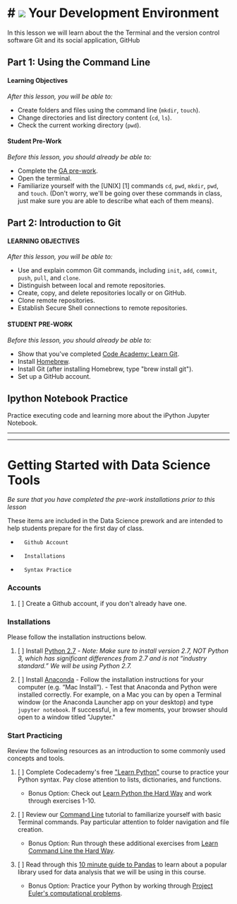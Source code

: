 # # ![](https://ga-dash.s3.amazonaws.com/production/assets/logo-9f88ae6c9c3871690e33280fcf557f33.png) Your Development Environment

In this lesson we will learn about the the Terminal and the version control software Git and its social application, GitHub

## Part 1: Using the Command Line

#### Learning Objectives
*After this lesson, you will be able to:*
- Create folders and files using the command line (`mkdir`, `touch`).
- Change directories and list directory content (`cd`, `ls`).
- Check the current working directory (`pwd`).


#### Student Pre-Work
*Before this lesson, you should already be able to:*
- Complete the [GA pre-work](http://generalassembly.github.io/prework/cl/#/).
- Open the terminal.
- Familiarize yourself with the [UNIX] [1] commands `cd`, `pwd`, `mkdir`, `pwd`, and `touch`. (Don't worry,
    we'll be going over these commands in class, just make sure you are able to describe what each of them means).


## Part 2: Introduction to Git

#### LEARNING OBJECTIVES
*After this lesson, you will be able to:*
- Use and explain common Git commands, including `init`, `add`, `commit`, `push`, `pull`, and `clone`.
- Distinguish between local and remote repositories.
- Create, copy, and delete repositories locally or on GitHub.
- Clone remote repositories.
- Establish Secure Shell connections to remote repositories.

#### STUDENT PRE-WORK
*Before this lesson, you should already be able to:*
- Show that you've completed [Code Academy: Learn Git](https://www.codecademy.com/learn/learn-git).
- Install [Homebrew](http://brew.sh/).
- Install Git (after installing Homebrew, type "brew install git").
- Set up a GitHub account.

## Ipython Notebook Practice

Practice executing code and learning more about the iPython Jupyter Notebook.

---

---

# Getting Started with Data Science Tools

_Be sure that you have completed the pre-work installations prior to this lesson_

These items are included in the Data Science prework and are intended to help students prepare for the first day of class.
-       Github Account
-       Installations
-       Syntax Practice

### Accounts
1. [ ] Create a Github account, if you don't already have one.

### Installations
Please follow the installation instructions below.

1. [ ] Install [Python 2.7](https://www.python.org/downloads/)
        - *Note: Make sure to install version 2.7, NOT Python 3, which has significant differences from 2.7 and is not “industry standard.” We will be using Python 2.7.*

2. [ ] Install [Anaconda](https://www.continuum.io/downloads)
        - Follow the installation instructions for your computer (e.g. “Mac Install”). 
        - Test that Anaconda and Python were installed correctly. For example, on a Mac you can by open a Terminal window (or the Anaconda Launcher app on your desktop) and type `jupyter notebook`. If successful, in a few moments, your browser should open to a window titled "Jupyter."

### Start Practicing
Review the following resources as an introduction to some commonly used concepts and tools.

1. [ ] Complete Codecademy's free ["Learn Python"](https://www.codecademy.com/learn/python) course to practice your Python syntax. Pay close attention to lists, dictionaries, and functions.
    - Bonus Option: Check out [Learn Python the Hard  Way](http://learnpythonthehardway.org/book/) and work through exercises 1-10.

2. [ ] Review our [Command Line](http://generalassembly.github.io/prework/cl/#/) tutorial to familiarize yourself with basic Terminal commands. Pay particular attention to folder navigation and file creation.
    - Bonus Option: Run through these additional exercises from [Learn Command Line the Hard Way](http://cli.learncodethehardway.org/book/).

3. [ ] Read through this [10 minute guide to Pandas](http://pandas.pydata.org/pandas-docs/stable/10min.html) to learn about a popular library used for data analysis that we will be using in this course.
    - Bonus Option: Practice your Python by working through [Project Euler's computational problems](https://projecteuler.net).

